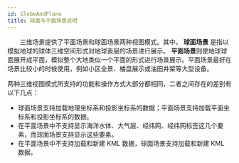 ```yaml
---
id: GlobeAndPlane
title: 球面与平面场景说明
---
```

　　三维场景提供了平面场景和球面场景两种视图模式。其中， **球面场景** 是指以模拟地球的球体三维空间形式对地球表层的场景进行展示。 **平面场景**则使地球球面展开成平面，模拟整个大地类似一个平面的形式进行场景展示。平面场景最好在场景比较小的时候使用，例如小区全景、楼盘展示或油田井架等大型设备。

两种三维视图模式所支持的功能和操作方式大部分都相同，二者之间存在的差别有以下几点：

  * 球面场景支持加载地理坐标系和投影坐标系的数据；平面场景支持加载平面坐标系和投影坐标系的数据。
  * 在平面场景中不支持显示海洋水体、大气层、经纬网、经纬网标签这几个要素，而球面场景支持显示这些要素。
  * 在平面场景中不支持加载和新建 KML 数据，球面场景支持加载和新建 KML 数据。





